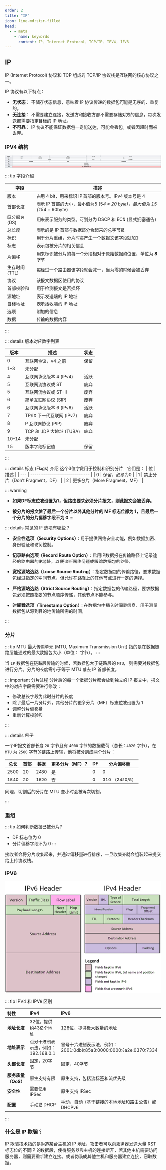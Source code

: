 ```yaml
---
order: 2
title: "IP"
icon: line-md:star-filled
head:
  - - meta
    - name: keywords
      content: IP, Internet Protocol, TCP/IP, IPV4, IPV6
---
```


## IP

IP (Internet Protocol) 协议和 TCP 组成的 TCP/IP 协议栈是互联网的核心协议之一。

IP 协议有以下特点：

- **无状态**： 不储存状态信息，意味着 IP 协议传递的数据包可能是无序的、重复的。
- **无连接**： 不需要建立连接，发送方和接收方都不需要存储对方的信息，每次发送都需要指定目标的 IP 地址。
- **不可靠**： IP 协议不能保证数据包一定能送达，可能会丢包，或者因超时而被丢弃。

### **IPV4** 结构

![ipv4 header](/assets/image/article/network/ip_zh.png)

::: tip 字段介绍

| 字段          | 描述                                                                       |
| ------------- | -------------------------------------------------------------------------- |
| 版本          | 占用 4 bit，用来标识 IP 首部的版本号。IPv4 版本号是 4                      |
| 首部长度      | 表示 IP 首部的大小，最小值为5 (5*4 = 20 byte)，最大值为 15 (15*4 = 60byte) |
| 区分服务(DS)  | 用来表示服务的类型。可划分为 DSCP 和 ECN (显式拥塞通告)                    |
| 总长度        | 表示的是 IP 首部与数据部分合起来的总字节数                                 |
| 标识          | 用于分片重组，分片时每产生一个数报文该字段就加1                            |
| 标志          | 表示包被分片的相关信息                                                     |
| 片偏移        | 用来标识被分片的每一个分段相对于原始数据的位置，单位为 **8** 字节          |
| 生存时间(TTL) | 每经过一个路由器该字段就会减一，当为零的时候会被丢弃                       |
| 协议          | 该报文数据区使用的协议                                                     |
| 首部校验和    | 用于检测报文是否损坏                                                       |
| 源地址        | 表示发送端的 IP 地址                                                       |
| 目标地址      | 表示接收端的 IP 地址                                                       |
| 选项          | 附加的信息                                                                 |
| 数据          | 传输的数据内容                                                             |


:::

::: details 版本对应数字列表

| 版本  | 描述                      | 状态 |
| ----- | ------------------------- | ---- |
| 0     | 互联网协议，v4 之前       | 保留 |
| 1–3   | 未分配                    |      |
| 4     | 互联网协议版本 4 (IPv4)   | 活跃 |
| 5     | 互联网流协议或 ST         | 废弃 |
| 5     | 互联网流协议或 ST-II      | 废弃 |
| 6     | 简单互联网协议 (SIP)      | 废弃 |
| 6     | 互联网协议版本 6 (IPv6)   | 活跃 |
| 7     | TP/IX 下一代互联网 (IPv7) | 废弃 |
| 8     | P 互联网协议 (PIP)        | 废弃 |
| 9     | TCP 和 UDP 大地址 (TUBA)  | 废弃 |
| 10–14 | 未分配                    |      |
| 15    | 版本字段标记值            | 保留 |

:::

::: details 标志 (Flags) 介绍
这个3位字段用于控制和识别分片，它们是：
| 位  | 描述                           |
| --- | ------------------------------ |
| 0   | 保留，必须为0                  |
| 1   | 禁止分片（Don’t Fragment，DF） |
| 2   | 更多分片（More Fragment，MF）  |

::: warning
- **如果DF标志位被设置为1，但路由要求必须分片报文，则此报文会被丢弃。**

- **被分片的报文除了最后一个分片以外其他分片的 MF 标志位都为 1，且最后一个分片的分片偏移字段不为 0**
:::

::: details 常见的 IP 选项有哪些？

- **安全性选项（Security Options）**：用于提供网络安全功能，例如数据加密、身份验证和访问控制。

- **记录路由选项（Record Route Option）**：启用IP数据报在传输路径上记录途经的路由器的IP地址，以便诊断网络问题或跟踪数据包的路径。

- **宽松源站选路（Loose Source Routing）**：指定数据包的传输路径，要求数据包经过指定的中间节点，但允许在路径上的其他节点进行一定的选择。

- **严格源站选路（Strict Source Routing）**：指定数据包的传输路径，要求数据包必须按照指定的节点顺序传递，其他节点不能参与。

- **时间戳选项（Timestamp Option）**：在数据包中插入时间戳信息，用于测量数据包从源到目的地传输所需的时间。

:::

### 分片

::: tip MTU
最大传输单元 (MTU, Maximum Transmission Unit) 指的是在数据链路层能通过的最大数据包大小（单位： 字节）。
:::

当 `IP` 数据包在链路层传输的时候，若数据包大于链路层的 `MTU`， 则需要对数据包进行分片。分片的长度需小于等于 MTU 减去 IP 首部长度。

::: important 分片过程
分片后的每一个数据分片都会放到独立的 IP 报文中，报文中的对应字段需要进行修改：

- 修改总长字段为此时分片的长度
- 除了最后一片分片外，其他分片的更多分片（MF）标志位被设置为 1
- 调整分片偏移量
- 重新计算校验和

:::

::: details 例子

一个IP报文首部长度 `20` 字节且有 `4000` 字节的数据载荷（总长：`4020` 字节），在 `MTU` 为 `2500` 字节的链路上传输，他将被分割成两个分片：

| 总长 | 首部 | 数据 | 更多分片（MF）？ | DF  | 分片偏移量       |
| ---- | ---- | ---- | ---------------- | --- | ---------------- |
| 2500 | 20   | 2480 | 是               | 0   | 0                |
| 1540 | 20   | 1520 | 否               | 0   | 310   （2480/8） |

同理，切割后的分片在 MTU 变小时会被再次切割。

:::

### 重组

::: tip 如何判断数据已被分片?
- DF 标志位为 0
- 分片偏移字段不为 0
:::

接收者会将分片收集起来，并通过偏移量进行排序，一旦收集齐就会组装起来提交给上传协议栈。

### IPV6

![IPV6](/assets/image/article/network/comparing-ipv4-and-ipv6-headers.png)

::: tip IPV4 和 IPV6 区别

| 特性                | IPv4                                | IPv6                                                              |
| :------------------ | :---------------------------------- | :---------------------------------------------------------------- |
| **地址长度**        | 32位，提供约43亿个地址              | 128位，提供极大数量的地址                                         |
| **地址表示**        | 点分十进制表示法，例如：192.168.0.1 | 冒号十六进制表示法，例如：2001:0db8:85a3:0000:0000:8a2e:0370:7334 |
| **头部长度**        | 固定，20字节                        | 固定，40字节                                                      |
| **服务质量（QoS）** | 原生支持有限                        | 原生支持，包括流标签和流优先级                                    |
| **安全性**          | 需要使用 IPSec                      | 原生支持 IPSec                                                    |
| **配置**            | 手动或 DHCP                         | 手动，自动（基于链接的本地地址和路由公告）或 DHCPv6               |
:::

### 什么是 IP 欺骗？

IP 欺骗技术指的是伪造某台主机的 IP 地址，攻击者可以向服务器发送大量 RST 标志位的不同IP 的数据段，使得服务器和主机的连接断开，若其他主机需要访问服务器，则需要重新建立连接。或者伪装成其他主机和服务器建立连接，窃取数据。